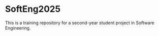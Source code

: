 # SoftEng2025

This is a training repository for a second-year student project in Software Engineering.